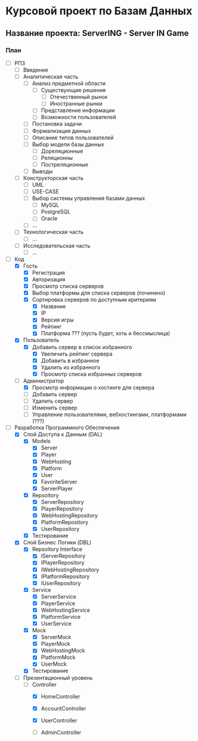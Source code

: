 # Курсовой проект по Базам Данных

## Название проекта: ServerING - Server IN Game

### План

- [ ] РПЗ
   - [ ] Введение
   - [ ] Аналитическая часть
       - [ ] Анализ предметной области
           - [ ] Cуществующие решения
               - [ ] Отечественный рынок
               - [ ] Иностранные рынки
           - [ ] Представление информации
           - [ ] Возможности пользователей
       - [ ] Постановка задачи
       - [ ] Формализация данных
       - [ ] Описание типов пользователей
       - [ ] Выбор модели базы данных
           - [ ] Дореляционные
           - [ ] Реляционны
           - [ ] Постреляционные
       - [ ] Выводы
   - [ ] Конструкторская часть
       - [ ] UML
       - [ ] USE-CASE
       - [ ] Выбор системы управления базами данных
           - [ ] MySQL
           - [ ] PostgreSQL
           - [ ] Oracle
       - [ ] ...
   - [ ] Технологическая часть
       - [ ] ...
   - [ ] Исследовательская часть
       - [ ] ...

- [ ] Код
    - [x] Гость
        - [x] Регистрация
        - [x] Авторизация
        - [x] Просмотр списка серверов
        - [x] Выбор платформы для списка серверов (починено)
        - [x] Сортировка серверов по доступным критериям
            - [x] Название
            - [x] IP
            - [x] Версия игры
            - [x] Рейтинг
            - [x] Платформа ??? (пусть будет, хоть и бессмыслица)
    - [x] Пользователь
        - [x] Добавить сервер в список избранного
            - [x] Увеличить рейтинг сервера
            - [x] Добавить в избранное
            - [x] Удалить из избранного
            - [x] Просмотр списка избранных серверов
    - [ ] Администратор
        - [x] Просмотр информации о хостинге для сервера
        - [ ] Добавить сервер
        - [ ] Удалить сервер
        - [ ] Изменить сервер
        - [ ] Управление пользователями, вебхостингами, платформами (???)

- [ ] Разработка Программного Обеспечения
    - [x] Слой Доступа к Данным (DAL)
        - [x] Models
            - [x] Server
            - [x] Player
            - [x] WebHosting
            - [x] Platform
            - [x] User
            - [x] FavoriteServer
            - [x] ServerPlayer
        - [x] Repsoitory
            - [x] ServerRepository
            - [x] PlayerRepository
            - [x] WebHostingRepository
            - [x] PlatformRepository
            - [x] UserRepository
        - [x] Тестирование
    - [x] Слой Бизнес Логики (DBL)
        - [x] Repsoitory Interface
            - [x] IServerRepository
            - [x] IPlayerRepository
            - [x] IWebHostingRepository
            - [x] IPlatformRepository
            - [x] IUserRepository
        - [x] Service
            - [x] ServerService
            - [x] PlayerService
            - [x] WebHostingService
            - [x] PlatformService
            - [x] UserService
        - [x] Mock
            - [x] ServerMock
            - [x] PlayerMock
            - [x] WebHostingMock
            - [x] PlatformMock
            - [x] UserMock
        - [x] Тестирование
    - [ ] Презентационный уровень
        - [ ] Controller
            - [x] HomeController
            - [x] AccountController
            - [x] UserController
            - [ ] AdminController
        